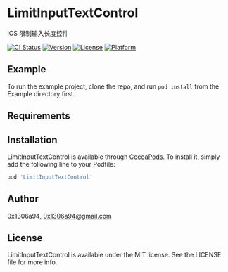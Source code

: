 # LimitInputTextControl
iOS 限制输入长度控件

[![CI Status](https://img.shields.io/travis/0x1306a94/LimitInputTextControl.svg?style=flat)](https://travis-ci.org/0x1306a94/LimitInputTextControl)
[![Version](https://img.shields.io/cocoapods/v/LimitInputTextControl.svg?style=flat)](https://cocoapods.org/pods/LimitInputTextControl)
[![License](https://img.shields.io/cocoapods/l/LimitInputTextControl.svg?style=flat)](https://cocoapods.org/pods/LimitInputTextControl)
[![Platform](https://img.shields.io/cocoapods/p/LimitInputTextControl.svg?style=flat)](https://cocoapods.org/pods/LimitInputTextControl)

## Example

To run the example project, clone the repo, and run `pod install` from the Example directory first.

## Requirements

## Installation

LimitInputTextControl is available through [CocoaPods](https://cocoapods.org). To install
it, simply add the following line to your Podfile:

```ruby
pod 'LimitInputTextControl'
```

## Author

0x1306a94, 0x1306a94@gmail.com

## License

LimitInputTextControl is available under the MIT license. See the LICENSE file for more info.
